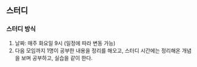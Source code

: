 ## 스터디

### 스터디 방식
1. 날짜: 매주 화요일 9시 (일정에 따라 변동 가능)
2. 다음 모임까지 1명이 공부한 내용을 정리를 해오고, 스터디 시간에는 정리해온 개념을 보며 공부하고, 실습을 같이 한다.
